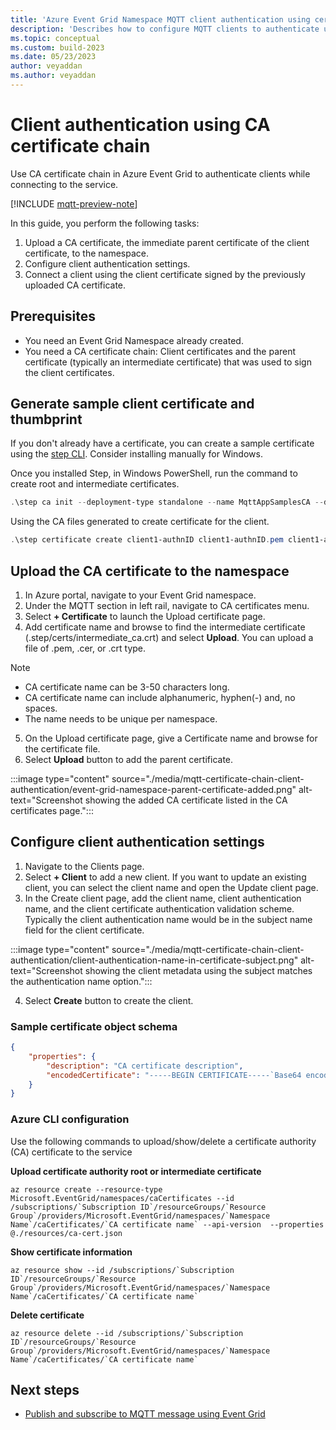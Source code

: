 ```yaml
---
title: 'Azure Event Grid Namespace MQTT client authentication using certificate chain'
description: 'Describes how to configure MQTT clients to authenticate using CA certificate chains.'
ms.topic: conceptual
ms.custom: build-2023
ms.date: 05/23/2023
author: veyaddan
ms.author: veyaddan
---
```


# Client authentication using CA certificate chain
Use CA certificate chain in Azure Event Grid to authenticate clients while connecting to the service.

[!INCLUDE [mqtt-preview-note](./includes/mqtt-preview-note.md)]

In this guide, you perform the following tasks:
1. Upload a CA certificate, the immediate parent certificate of the client certificate, to the namespace.
2. Configure client authentication settings.
3. Connect a client using the client certificate signed by the previously uploaded CA certificate.

## Prerequisites
  -	You need an Event Grid Namespace already created.
  -	You need a CA certificate chain:  Client certificates and the parent certificate (typically an intermediate certificate) that was used to sign the client certificates.

## Generate sample client certificate and thumbprint
If you don't already have a certificate, you can create a sample certificate using the [step CLI](https://smallstep.com/docs/step-cli/installation/).  Consider installing manually for Windows.

Once you installed Step, in Windows PowerShell, run the command to create root and intermediate certificates.

```powershell
.\step ca init --deployment-type standalone --name MqttAppSamplesCA --dns localhost --address 127.0.0.1:443 --provisioner MqttAppSamplesCAProvisioner
```

Using the CA files generated to create certificate for the client.

```powershell
.\step certificate create client1-authnID client1-authnID.pem client1-authnID.key --ca .step/certs/intermediate_ca.crt --ca-key .step/secrets/intermediate_ca_key --no-password --insecure --not-after 2400h
```

## Upload the CA certificate to the namespace
1. In Azure portal, navigate to your Event Grid namespace.
1. Under the MQTT section in left rail, navigate to CA certificates menu.
1. Select **+ Certificate** to launch the Upload certificate page.  
1. Add certificate name and browse to find the intermediate certificate (.step/certs/intermediate_ca.crt) and select **Upload**. You can upload a file of .pem, .cer, or .crt type. 

  > [!NOTE]
  > - CA certificate name can be 3-50 characters long.
  > - CA certificate name can include alphanumeric, hyphen(-) and, no spaces.
  > - The name needs to be unique per namespace.
5. On the Upload certificate page, give a Certificate name and browse for the certificate file.
6. Select **Upload** button to add the parent certificate.

  :::image type="content" source="./media/mqtt-certificate-chain-client-authentication/event-grid-namespace-parent-certificate-added.png" alt-text="Screenshot showing the added CA certificate listed in the CA certificates page.":::

## Configure client authentication settings
1. Navigate to the Clients page.
2. Select **+ Client** to add a new client.  If you want to update an existing client, you can select the client name and open the Update client page.
3. In the Create client page, add the client name, client authentication name, and the client certificate authentication validation scheme.  Typically the client authentication name would be in the subject name field for the client certificate. 

:::image type="content" source="./media/mqtt-certificate-chain-client-authentication/client-authentication-name-in-certificate-subject.png" alt-text="Screenshot showing the client metadata using the subject matches the authentication name option.":::

4. Select **Create** button to create the client.

### Sample certificate object schema

```json
{
    "properties": {
        "description": "CA certificate description",
        "encodedCertificate": "-----BEGIN CERTIFICATE-----`Base64 encoded Certificate`-----END CERTIFICATE-----"
    }
}
```

### Azure CLI configuration
Use the following commands to upload/show/delete a certificate authority (CA) certificate to the service

**Upload certificate authority root or intermediate certificate**
```azurecli-interactive
az resource create --resource-type Microsoft.EventGrid/namespaces/caCertificates --id /subscriptions/`Subscription ID`/resourceGroups/`Resource Group`/providers/Microsoft.EventGrid/namespaces/`Namespace Name`/caCertificates/`CA certificate name` --api-version  --properties @./resources/ca-cert.json
```

**Show certificate information**
```azurecli-interactive
az resource show --id /subscriptions/`Subscription ID`/resourceGroups/`Resource Group`/providers/Microsoft.EventGrid/namespaces/`Namespace Name`/caCertificates/`CA certificate name`
```

**Delete certificate**
```azurecli-interactive
az resource delete --id /subscriptions/`Subscription ID`/resourceGroups/`Resource Group`/providers/Microsoft.EventGrid/namespaces/`Namespace Name`/caCertificates/`CA certificate name`
```

## Next steps
- [Publish and subscribe to MQTT message using Event Grid](mqtt-publish-and-subscribe-portal.md)
